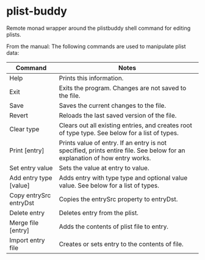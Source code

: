 # plist-buddy

Remote monad wrapper around the plistbuddy shell command for editing plists.

From the manual: The following commands are used to manipulate plist data:

Command | Notes
--------|---------- 
Help    |   Prints this information.
Exit    |  Exits the program. Changes are not saved to the file.
Save    |  Saves the current changes to the file.
Revert  |   Reloads the last saved version of the file.
Clear type |  Clears out all existing entries, and creates root of type type.  See below for a list of types.
Print [entry] |  Prints value of entry.  If an entry is not specified, prints entire file. See below for an explanation of how entry works.
Set entry value | Sets the value at entry to value.
Add entry type [value] | Adds entry with type type and optional value value.  See below for a list of types.
Copy entrySrc entryDst | Copies the entrySrc property to entryDst.
Delete entry | Deletes entry from the plist.
Merge file [entry] | Adds the contents of plist file to entry.
Import entry file  | Creates or sets entry to the contents of file.
